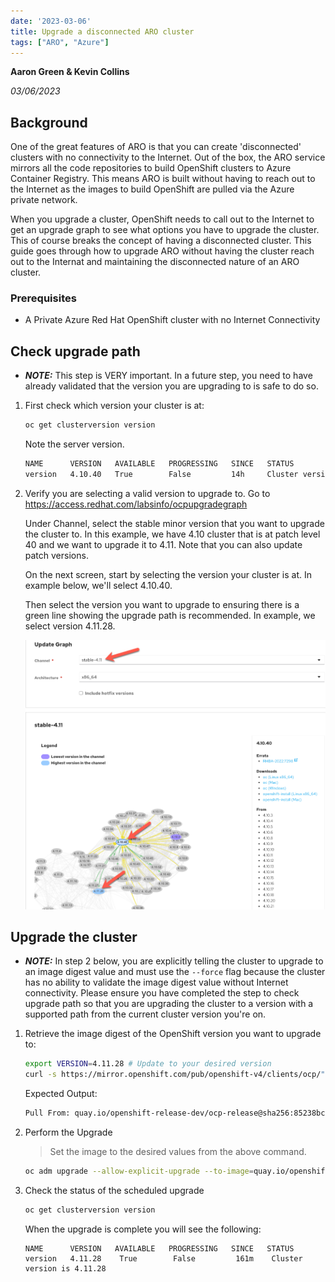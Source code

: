 ```yaml
---
date: '2023-03-06'
title: Upgrade a disconnected ARO cluster
tags: ["ARO", "Azure"]
---
```


**Aaron Green & Kevin Collins**

*03/06/2023*

## Background
One of the great features of ARO is that you can create 'disconnected' clusters with no connectivity to the Internet.  Out of the box, the ARO service mirrors all the code repositories to build OpenShift clusters to Azure Container Registry.  This means ARO is built without having to reach out to the Internet as the images to build OpenShift are pulled via the Azure private network.

When you upgrade a cluster, OpenShift needs to call out to the Internet to get an upgrade graph to see what options you have to upgrade the cluster.  This of course breaks the concept of having a disconnected cluster.  This guide goes through how to upgrade ARO without having the cluster reach out to the Internat and maintaining the disconnected nature of an ARO cluster.

### Prerequisites

  * A Private Azure Red Hat OpenShift cluster with no Internet Connectivity

## Check upgrade path

* ***NOTE:*** This step is VERY important. In a future step, you need to have already validated that the version you are upgrading to is safe to do so.

1. First check which version your cluster is at:
   ```bash
   oc get clusterversion version
   ```

   Note the server version. 
   ```bash
   NAME      VERSION   AVAILABLE   PROGRESSING   SINCE   STATUS
   version   4.10.40   True        False         14h     Cluster version is 4.10.40
   ```
 
2. Verify you are selecting a valid version to upgrade to.  Go to https://access.redhat.com/labsinfo/ocpupgradegraph

   Under Channel, select the stable minor version that you want to upgrade the cluster to.  In this example, we have 4.10 cluster that is at patch level 40 and we want to upgrade it to 4.11.  Note that you can also update patch versions.

   On the next screen, start by selecting the version your cluster is at. In example below, we'll select 4.10.40.

   Then select the version you want to upgrade to ensuring there is a green line showing the upgrade path is recommended.  In example, we select version 4.11.28.

   ![Upgrade Graph](./graph.png)

## Upgrade the cluster

* ***NOTE:*** In step 2 below, you are explicitly telling the cluster to upgrade to an image digest value and must use the `--force` flag because the cluster has no ability to validate the image digest value without Internet connectivity. Please ensure you have completed the step to check upgrade path so that you are upgrading the cluster to a version with a supported path from the current cluster version you're on.

1. Retrieve the image digest of the OpenShift version you want to upgrade to:

   ```bash
   export VERSION=4.11.28 # Update to your desired version 
   curl -s https://mirror.openshift.com/pub/openshift-v4/clients/ocp/"${VERSION}"/release.txt | grep "Pull From:"
   ```
   Expected Output:
   ```bash
   Pull From: quay.io/openshift-release-dev/ocp-release@sha256:85238bc3eddb88e958535597dbe8ec6f2aa88aa1713c2e1ee7faf88d1fefdac0
   ```
   
2. Perform the Upgrade

    > Set the image to the desired values from the above command.

   ```bash
   oc adm upgrade --allow-explicit-upgrade --to-image=quay.io/openshift-release-dev/ocp-release@sha256:1c3913a65b0a10b4a0650f54e545fe928360a94767acea64c0bd10faa52c945a --force
   ```
3. Check the status of the scheduled upgrade

   ```bash
   oc get clusterversion version
   ```
   When the upgrade is complete you will see the following:

   ```
   NAME      VERSION   AVAILABLE   PROGRESSING   SINCE   STATUS
   version   4.11.28    True        False         161m    Cluster version is 4.11.28
   ```
